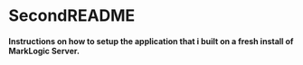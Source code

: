 # SecondREADME
#### Instructions on how to setup the application that i built on a fresh install of MarkLogic Server.
